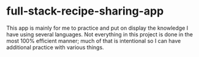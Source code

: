 # full-stack-recipe-sharing-app

This app is mainly for me to practice and put on display the knowledge I have using several languages. Not everything in this project is done in the most 100% efficient manner; much of that is intentional so I can have additional practice with various things.